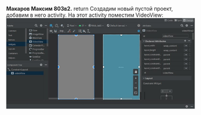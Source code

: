 **Макаров Максим 803в2.** return
Создадим новый пустой проект, добавим в него activity. На этот activity поместим VideoView:
![image info](/imgs/mob_lab5_1.jpg)